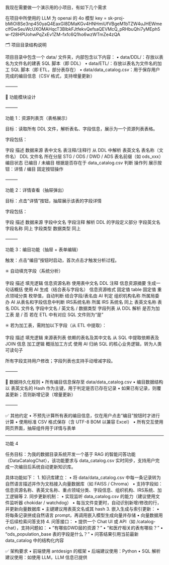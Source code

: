 我现在需要做一个演示用的小项目，有如下几个需求

在项目中所使用的 LLM 为 openai 的 4o 模型
key = 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


🗂️ 项目目录结构说明

项目目录中包含一个 data/ 文件夹，内部包含以下内容：
	•	data/DDL/：存放以表名为文件名的建表 SQL 脚本（即 DDL）
	•	data/ETL/：存放以表名为文件名的加工 SQL 脚本（即 ETL，部分表存在）
	•	data/data_catalog.csv：用于保存用户完成的编目信息（CSV 格式，支持增量更新）

⸻

📌 功能模块设计

⸻

功能 1：资源列表页（表格展示）

目标：读取所有 DDL 文件，解析表名、字段信息，展示为一个资源列表表格。

字段包括：

字段	描述	数据来源
表中文名	表注释/注释行	从 DDL 中解析
表英文名	表名称（文件名）	DDL 文件名
所在分层	STG / ODS / DWD / ADS	表名前缀（如 ods_xxx）
编目状态	已编目 / 未编目	根据是否存在于 data_catalog.csv 判断
操作列	展示按钮：详情 / 编目	固定按钮操作


⸻

功能 2：详情查看（抽屉弹出）

目标：点击“详情”按钮，抽屉展示该表的字段详情

字段包括：

字段	描述	数据来源
字段中文名	字段注释	解析 DDL 的字段定义部分
字段英文名	字段名称	同上
字段类型	数据类型	同上


⸻

功能 3：编目功能（抽屉 + 表单编辑）

触发：点击“编目”按钮时启动，首次点击才触发分析过程。

✳️ 自动填充字段（系统分析）

字段	描述	填充逻辑
信息资源名称	使用表中文名	DDL 注释
信息资源摘要	生成一句话概括	使用 AI 生成（结合表与字段名）
信息资源格式	固定值 table	固定值
重点领域分类	枚举值，自动判断	结合字段/表名由 AI 判定
组织机构名称	所属局委办	AI 从表名和字段信息中判断
IRS系统名称	所属 IRS 系统名	同上
表英文名称	表名	DDL 文件名
字段中文名 / 英文名 / 数据类型	字段列表	从 DDL 解析
是否为加工表	是 / 否	若在 ETL 中有对应 SQL 文件则为“是”

✳️ 若为加工表，需附加以下字段（从 ETL 中提取）：

字段	描述	填充逻辑
来源表列表	依赖的表名及其中文名	从 SQL 中提取依赖表及 JOIN 信息
加工逻辑	概括加工方式	使用 AI 归纳 SQL 的核心业务逻辑，转为人类可读句子

所有字段支持用户修改；字段列表也支持手动增减字段。

⸻

💾 数据持久化规则
	•	所有编目信息保存至 data/data_catalog.csv
	•	编目数据结构以 表英文名的 Hash 作为主键，用于判定是否已存在记录
	•	如果已有记录，则覆盖更新；否则新增记录（增量更新）

⸻

✅ 其他约定
	•	不预先计算所有表的编目信息，仅在用户点击“编目”按钮时才进行计算
	•	使用标准 CSV 格式保存（含 UTF-8 BOM 以兼容 Excel）
	•	所有交互使用网页界面，抽屉组件用于详情与表单


---
功能 4 

任务目标：为我的数据目录系统开发一个基于 RAG 的智能问答功能（DataCatalogChat），该功能要求与 data_catalog.csv 实时同步，支持用户完成一次编目后系统自动更新知识库。

具体功能如下：
	1.	知识库建立：
		•	将 data/data_catalog.csv 中每一条记录转为自然语言描述并作为文档接入向量数据库（如 FAISS / Chroma）
		•	支持字段如：信息资源名称、表英文名称、重点领域分类、字段信息、组织机构、IRS系统、加工逻辑等
	2.	同步更新机制：
		•	实现监听 data_catalog.csv 的能力（建议使用文件监听器 chokidar / watchdog）
		•	每当文件变更时，自动识别新增/修改的行，并更新向量数据库
		•	主键建议用表英文名或其 hash
	3.	嵌入生成与索引更新：
		•	将每条记录拼成自然语言 prompt，再调用嵌入模型生成向量并存储
		•	向量数据用于后续检索问答支持
	4.	问答接口：
		•	提供一个 Chat UI 或 API（如 /catalog-chat），支持问题如：
		•	“有哪些DWD层的资源？”
		•	“和医疗相关的表有哪些？”
		•	“ods_population_base 表的字段是什么？”
		•	问答结果引用当前最新 data_catalog 中的结构化内容


✅ 架构要求
	•	前端使用 antdesign 的框架
	•	后端建议使用：Python 
	•	SQL 解析建议使用：如使用 LLM，LLM 信息已提供
